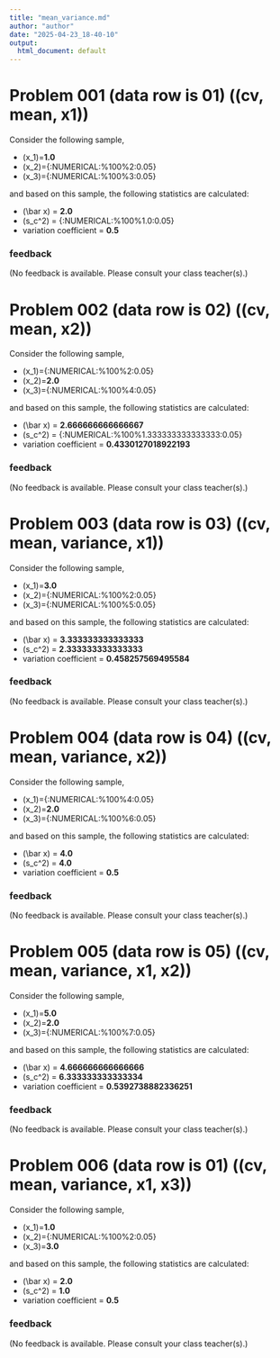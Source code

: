 ```yaml
---
title: "mean_variance.md"
author: "author"
date: "2025-04-23_18-40-10"
output:
  html_document: default
---
```



# Problem 001 (data row is 01) ((cv, mean, x1))

Consider the following sample,

* \(x_1\)=**1.0**
* \(x_2\)={:NUMERICAL:%100%2:0.05}
* \(x_3\)={:NUMERICAL:%100%3:0.05}
 
and based on this sample, the following statistics are calculated:

* \(\bar x\) = **2.0**
* \(s_c^2\) = {:NUMERICAL:%100%1.0:0.05}
* variation coefficient = **0.5**






### feedback


(No feedback is available. Please consult your class teacher(s).)




# Problem 002 (data row is 02) ((cv, mean, x2))

Consider the following sample,

* \(x_1\)={:NUMERICAL:%100%2:0.05}
* \(x_2\)=**2.0**
* \(x_3\)={:NUMERICAL:%100%4:0.05}
 
and based on this sample, the following statistics are calculated:

* \(\bar x\) = **2.666666666666667**
* \(s_c^2\) = {:NUMERICAL:%100%1.333333333333333:0.05}
* variation coefficient = **0.4330127018922193**






### feedback


(No feedback is available. Please consult your class teacher(s).)




# Problem 003 (data row is 03) ((cv, mean, variance, x1))

Consider the following sample,

* \(x_1\)=**3.0**
* \(x_2\)={:NUMERICAL:%100%2:0.05}
* \(x_3\)={:NUMERICAL:%100%5:0.05}
 
and based on this sample, the following statistics are calculated:

* \(\bar x\) = **3.333333333333333**
* \(s_c^2\) = **2.333333333333333**
* variation coefficient = **0.458257569495584**






### feedback


(No feedback is available. Please consult your class teacher(s).)




# Problem 004 (data row is 04) ((cv, mean, variance, x2))

Consider the following sample,

* \(x_1\)={:NUMERICAL:%100%4:0.05}
* \(x_2\)=**2.0**
* \(x_3\)={:NUMERICAL:%100%6:0.05}
 
and based on this sample, the following statistics are calculated:

* \(\bar x\) = **4.0**
* \(s_c^2\) = **4.0**
* variation coefficient = **0.5**






### feedback


(No feedback is available. Please consult your class teacher(s).)




# Problem 005 (data row is 05) ((cv, mean, variance, x1, x2))

Consider the following sample,

* \(x_1\)=**5.0**
* \(x_2\)=**2.0**
* \(x_3\)={:NUMERICAL:%100%7:0.05}
 
and based on this sample, the following statistics are calculated:

* \(\bar x\) = **4.666666666666666**
* \(s_c^2\) = **6.333333333333334**
* variation coefficient = **0.5392738882336251**






### feedback


(No feedback is available. Please consult your class teacher(s).)




# Problem 006 (data row is 01) ((cv, mean, variance, x1, x3))

Consider the following sample,

* \(x_1\)=**1.0**
* \(x_2\)={:NUMERICAL:%100%2:0.05}
* \(x_3\)=**3.0**
 
and based on this sample, the following statistics are calculated:

* \(\bar x\) = **2.0**
* \(s_c^2\) = **1.0**
* variation coefficient = **0.5**






### feedback


(No feedback is available. Please consult your class teacher(s).)


